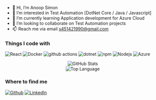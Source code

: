 - 👋 Hi, I’m Anoop Simon
- 👀 I’m interested in Test Automation [DotNet Core / Java / Javascript] 
- 🌱 I’m currently learning Application development for Azure Cloud
- 💞️ I’m looking to collaborate on Test Automation projects
- 📫 Reach me via email s451421990@gmail.com

<h3>Things I code with</h3>
<p>
  <img alt="React" src="https://img.shields.io/badge/-React-45b8d8?style=flat-square&logo=react&logoColor=white" />
  <img alt="Docker" src="https://img.shields.io/badge/-Docker-46a2f1?style=flat-square&logo=docker&logoColor=white" />
  <img alt="github actions" src="https://img.shields.io/badge/-Github_Actions-2088FF?style=flat-square&logo=github-actions&logoColor=white" />
  <img alt="dotnet" src="https://img.shields.io/badge/-dotnetcore-43853d?style=flat-square&logo=dotnet&logoColor=white" /> 
  <img alt="npm" src="https://img.shields.io/badge/-NPM-CB3837?style=flat-square&logo=npm&logoColor=white" />
  <img alt="Nodejs" src="https://img.shields.io/badge/-Nodejs-43853d?style=flat-square&logo=Node.js&logoColor=white" />
   <img alt="Azure" src="https://img.shields.io/badge/-Azure-43853d?style=flat-square&logo=Azure&logoColor=white" />
</p>

<p align="center">
    <img alt = "GitHub Stats" src="https://github-readme-stats.vercel.app/api?username=anoopsimon&show_icons=true&hide=issues&icon_color=000000&hide_border=true&title_color=5391FE&text_color=555">
    <br>
    <img alt = "Top Language" src="https://github-readme-stats.vercel.app/api/top-langs/?username=anoopsimon&hide=html,&hide_border=true&title_color=5391FE&text_color=555"
</p>

  <h3>Where to find me</h3>
<p><a href="https://github.com/anoopsimon" target="_blank"><img alt="Github" src="https://img.shields.io/badge/GitHub-%2312100E.svg?&style=for-the-badge&logo=Github&logoColor=white" /></a> 
   <a href="https://www.linkedin.com/in/anoop-simon-6331b050" target="_blank"><img alt="LinkedIn" src="https://img.shields.io/badge/linkedin-%230077B5.svg?&style=for-the-badge&logo=linkedin&logoColor=white" /></a> 

</p>
